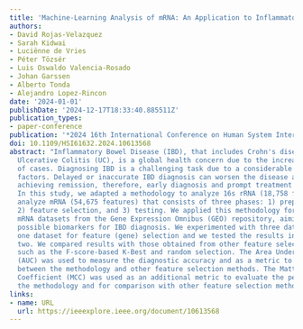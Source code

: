 ```yaml
---
title: 'Machine-Learning Analysis of mRNA: An Application to Inflammatory Bowel Disease'
authors:
- David Rojas-Velazquez
- Sarah Kidwai
- Luciënne de Vries
- Péter Tözsér
- Luis Oswaldo Valencia-Rosado
- Johan Garssen
- Alberto Tonda
- Alejandro Lopez-Rincon
date: '2024-01-01'
publishDate: '2024-12-17T18:33:40.885511Z'
publication_types:
- paper-conference
publication: '*2024 16th International Conference on Human System Interaction (HSI)*'
doi: 10.1109/HSI61632.2024.10613568
abstract: "Inflammatory Bowel Disease (IBD), that includes Crohn's disease (CD) and
  Ulcerative Colitis (UC), is a global health concern due to the increasing number
  of cases. Diagnosing IBD is a challenging task due to a considerable number of clinical
  factors. Delayed or inaccurate IBD diagnosis can worsen the disease and complicate
  achieving remission, therefore, early diagnosis and prompt treatment are crucial.
  In this study, we adapted a methodology to analyze 16s rRNA (18,758 features) to
  analyze mRNA (54,675 features) that consists of three phases: 1) preprocessing,
  2) feature selection, and 3) testing. We applied this methodology for analyzing
  mRNA datasets from the Gene Expression Omnibus (GEO) repository, aiming to discover
  possible biomarkers for IBD diagnosis. We experimented with three datasets, using
  one dataset for feature (gene) selection and we tested the results in the other
  two. We compared results with those obtained from other feature selection methods,
  such as the F-score-based K-Best and random selection. The Area Under the Curve
  (AUC) was used to measure the diagnostic accuracy and as a metric to compare results
  between the methodology and other feature selection methods. The Matthews Correlation
  Coefficient (MCC) was used as an additional metric to evaluate the performance of
  the methodology and for comparison with other feature selection methods."
links:
- name: URL
  url: https://ieeexplore.ieee.org/document/10613568
---
```


